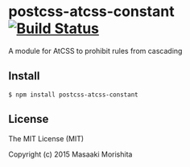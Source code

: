 # postcss-atcss-constant [![Build Status](https://travis-ci.org/morishitter/postcss-atcss-constant.svg)](https://travis-ci.org/morishitter/postcss-atcss-constant)

A module for AtCSS to prohibit rules from cascading

## Install

```shell
$ npm install postcss-atcss-constant
```

## License

The MIT License (MIT)

Copyright (c) 2015 Masaaki Morishita
